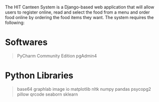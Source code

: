 The HIT Canteen System is a Django-based web application that will allow users to register online, read and select the food from a menu and order food online by ordering the food items they want. The system requires the following:

# Softwares

> PyCharm Community Edition
> pgAdmin4

# Python Libraries

> base64
> graphlab
> image
> io
> matplotlib
> nltk
> numpy
> pandas
> psycopg2
> pillow
> qrcode
> seaborn
> sklearn
